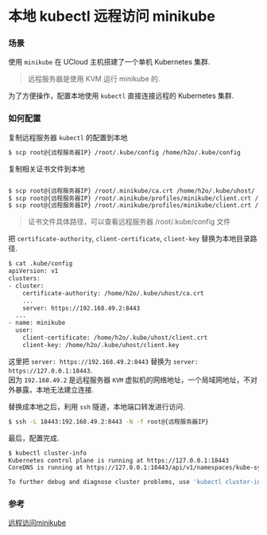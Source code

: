 本地 kubectl 远程访问 minikube
===============================

### 场景

使用 `minikube` 在 UCloud 主机搭建了一个单机 Kubernetes 集群.
> 远程服务器是使用 KVM 运行 minikube 的.

为了方便操作，配置本地使用 `kubectl` 直接连接远程的 Kubernetes 集群.

### 如何配置

复制远程服务器 `kubectl` 的配置到本地
```bash
$ scp root@{远程服务器IP} /root/.kube/config /home/h2o/.kube/config
```

复制相关证书文件到本地
```bash

$ scp root@{远程服务器IP} /root/.minikube/ca.crt /home/h2o/.kube/uhost/
$ scp root@{远程服务器IP} /root/.minikube/profiles/minikube/client.crt /home/h2o/.kube/uhost/
$ scp root@{远程服务器IP} /root/.minikube/profiles/minikube/client.crt /home/h2o/.kube/uhost/
```
> 证书文件具体路径，可以查看远程服务器 /root/.kube/config 文件

把 `certificate-authority`, `client-certificate`, `client-key` 替换为本地目录路径.
```bash
$ cat .kube/config
apiVersion: v1
clusters:
- cluster:
    certificate-authority: /home/h2o/.kube/uhost/ca.crt
    ...
    server: https://192.168.49.2:8443
  ...
- name: minikube
  user:
    client-certificate: /home/h2o/.kube/uhost/client.crt
    client-key: /home/h2o/.kube/uhost/client.key
```

这里把 `server: https://192.168.49.2:8443` 替换为 `server: https://127.0.0.1:18443`.  
因为 `192.168.49.2` 是远程服务器 `KVM` 虚拟机的网络地址，一个局域网地址，不对外暴露，本地无法建立连接.  

替换成本地之后，利用 `ssh` 隧道，本地端口转发进行访问.
```bash
$ ssh -L 18443:192.168.49.2:8443 -N -f root@{远程服务器IP}
```


最后，配置完成.
```bash
$ kubectl cluster-info
Kubernetes control plane is running at https://127.0.0.1:18443
CoreDNS is running at https://127.0.0.1:18443/api/v1/namespaces/kube-system/services/kube-dns:dns/proxy

To further debug and diagnose cluster problems, use 'kubectl cluster-info dump'.
```


### 参考
[远程访问minikube](https://cloud-atlas.readthedocs.io/zh_CN/latest/kubernetes/startup_prepare/remote_minikube.html)
